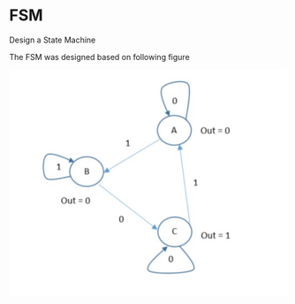 # FSM

Design a State Machine

The FSM was designed based on following figure

<img src="media/fsm.jpg">